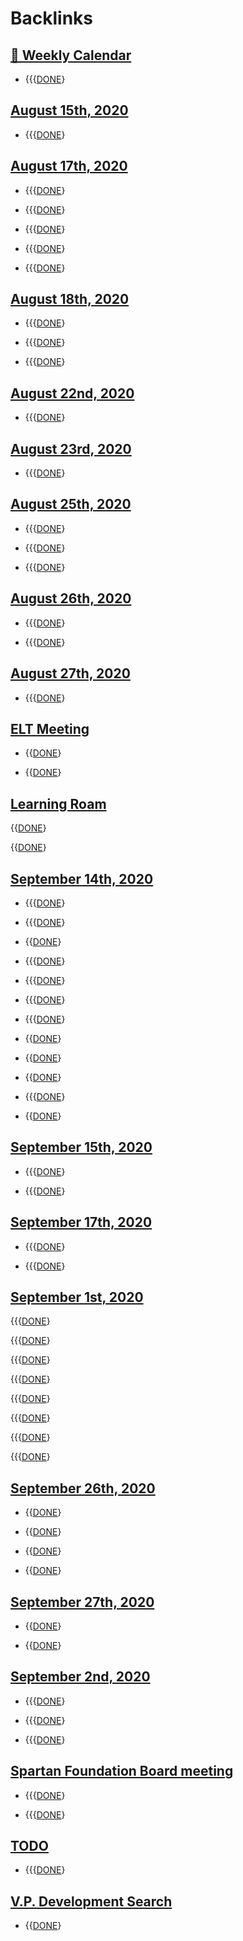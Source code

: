 
# Backlinks
## [  📅  Weekly Calendar](<  📅  Weekly Calendar.md>)
- {{{[DONE](<DONE.md>)}

## [August 15th, 2020](<August 15th, 2020.md>)
- {{{[DONE](<DONE.md>)}

## [August 17th, 2020](<August 17th, 2020.md>)
- {{{[DONE](<DONE.md>)}

- {{{[DONE](<DONE.md>)}

- {{{[DONE](<DONE.md>)}

- {{{[DONE](<DONE.md>)}

- {{{[DONE](<DONE.md>)}

## [August 18th, 2020](<August 18th, 2020.md>)
- {{{[DONE](<DONE.md>)}

- {{{[DONE](<DONE.md>)}

- {{{[DONE](<DONE.md>)}

## [August 22nd, 2020](<August 22nd, 2020.md>)
- {{{[DONE](<DONE.md>)}

## [August 23rd, 2020](<August 23rd, 2020.md>)
- {{{[DONE](<DONE.md>)}

## [August 25th, 2020](<August 25th, 2020.md>)
- {{{[DONE](<DONE.md>)}

- {{{[DONE](<DONE.md>)}

- {{{[DONE](<DONE.md>)}

## [August 26th, 2020](<August 26th, 2020.md>)
- {{{[DONE](<DONE.md>)}

- {{{[DONE](<DONE.md>)}

## [August 27th, 2020](<August 27th, 2020.md>)
- {{{[DONE](<DONE.md>)}

## [ELT Meeting](<ELT Meeting.md>)
- {{[DONE](<DONE.md>)}

- {{[DONE](<DONE.md>)}

## [Learning Roam](<Learning Roam.md>)
{{[DONE](<DONE.md>)}

{{[DONE](<DONE.md>)}

## [September 14th, 2020](<September 14th, 2020.md>)
- {{{[DONE](<DONE.md>)}

- {{{[DONE](<DONE.md>)}

- {{[DONE](<DONE.md>)}

- {{{[DONE](<DONE.md>)}

- {{{[DONE](<DONE.md>)}

- {{{[DONE](<DONE.md>)}

- {{{[DONE](<DONE.md>)}

- {{[DONE](<DONE.md>)}

- {{[DONE](<DONE.md>)}

- {{[DONE](<DONE.md>)}

- {{{[DONE](<DONE.md>)}

- {{[DONE](<DONE.md>)}

## [September 15th, 2020](<September 15th, 2020.md>)
- {{{[DONE](<DONE.md>)}

- {{{[DONE](<DONE.md>)}

## [September 17th, 2020](<September 17th, 2020.md>)
- {{{[DONE](<DONE.md>)}

- {{{[DONE](<DONE.md>)}

## [September 1st, 2020](<September 1st, 2020.md>)
{{{[DONE](<DONE.md>)}

{{{[DONE](<DONE.md>)}

{{{[DONE](<DONE.md>)}

{{{[DONE](<DONE.md>)}

{{{[DONE](<DONE.md>)}

{{{[DONE](<DONE.md>)}

{{{[DONE](<DONE.md>)}

{{{[DONE](<DONE.md>)}

## [September 26th, 2020](<September 26th, 2020.md>)
- {{[DONE](<DONE.md>)}

- {{[DONE](<DONE.md>)}

- {{[DONE](<DONE.md>)}

- {{[DONE](<DONE.md>)}

## [September 27th, 2020](<September 27th, 2020.md>)
- {{[DONE](<DONE.md>)}

- {{[DONE](<DONE.md>)}

## [September 2nd, 2020](<September 2nd, 2020.md>)
- {{{[DONE](<DONE.md>)}

- {{{[DONE](<DONE.md>)}

- {{{[DONE](<DONE.md>)}

## [Spartan Foundation Board meeting ](<Spartan Foundation Board meeting .md>)
- {{{[DONE](<DONE.md>)}

- {{{[DONE](<DONE.md>)}

## [TODO](<TODO.md>)
- {{{[DONE](<DONE.md>)}

## [V.P. Development Search](<V.P. Development Search.md>)
- {{[DONE](<DONE.md>)}

